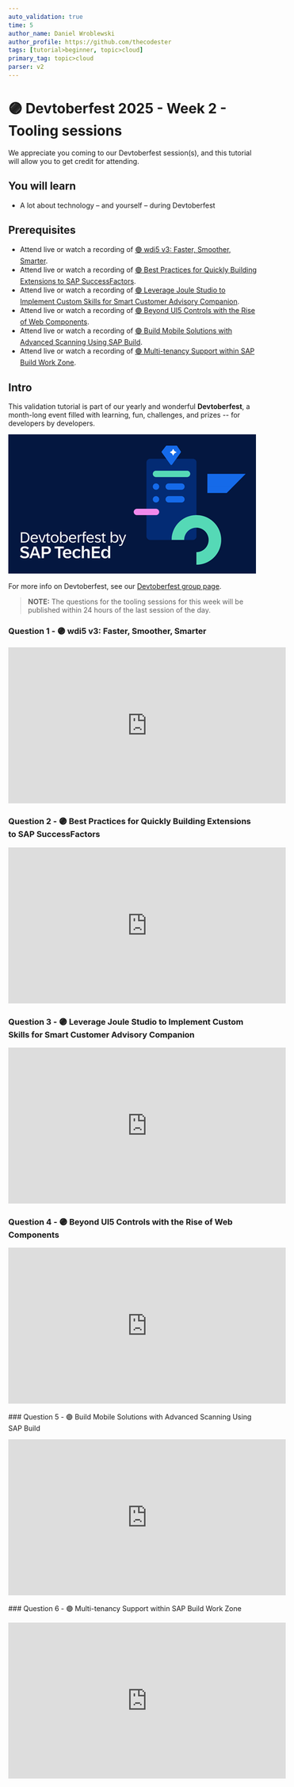 ```yaml
---
auto_validation: true
time: 5
author_name: Daniel Wroblewski
author_profile: https://github.com/thecodester
tags: [tutorial>beginner, topic>cloud]
primary_tag: topic>cloud
parser: v2
---
```


# 🟣 Devtoberfest 2025 - Week 2 - Tooling sessions

<!-- description --> We appreciate you coming to our Devtoberfest session(s), and this tutorial will allow you to get credit for attending.

## You will learn

-   A lot about technology – and yourself – during Devtoberfest

## Prerequisites

-   Attend live or watch a recording of [🟣 wdi5 v3: Faster, Smoother, Smarter](https://www.youtube.com/watch?v=YFUL0vGvX1Q).
-   Attend live or watch a recording of [🟣 Best Practices for Quickly Building Extensions to SAP SuccessFactors](https://www.youtube.com/watch?v=7NgGVBDojDc).
-   Attend live or watch a recording of [🟣 Leverage Joule Studio to Implement Custom Skills for Smart Customer Advisory Companion](https://www.youtube.com/watch?v=dC5pTEHMt9E).
-   Attend live or watch a recording of [🟣 Beyond UI5 Controls with the Rise of Web Components](https://www.youtube.com/watch?v=jVslHo5I5qg).
-   Attend live or watch a recording of [🟣 Build Mobile Solutions with Advanced Scanning Using SAP Build](https://www.youtube.com/watch?v=Qy3VDqQedjM).
-   Attend live or watch a recording of [🟣 Multi-tenancy Support within SAP Build Work Zone](https://www.youtube.com/watch?v=cU90JRM9bRo).

## Intro

This validation tutorial is part of our yearly and wonderful **Devtoberfest**, a month-long event filled with learning, fun, challenges, and prizes -- for developers by developers.

![Devtoberfest](devtoberfestBanner2.png)

For more info on Devtoberfest, see our [Devtoberfest group page](https://community.sap.com/t5/devtoberfest/gh-p/Devtoberfest).

> **NOTE:** The questions for the tooling sessions for this week will be published within 24 hours of the last session of the day.

### Question 1 - 🟣 wdi5 v3: Faster, Smoother, Smarter

<iframe width="560" height="315" src="https://www.youtube.com/embed/YFUL0vGvX1Q" frameborder="0" allowfullscreen></iframe>

### Question 2 - 🟣 Best Practices for Quickly Building Extensions to SAP SuccessFactors

<iframe width="560" height="315" src="https://www.youtube.com/embed/7NgGVBDojDc" frameborder="0" allowfullscreen></iframe>

### Question 3 - 🟣 Leverage Joule Studio to Implement Custom Skills for Smart Customer Advisory Companion

<iframe width="560" height="315" src="https://www.youtube.com/embed/dC5pTEHMt9E" frameborder="0" allowfullscreen></iframe>

### Question 4 - 🟣 Beyond UI5 Controls with the Rise of Web Components

<iframe width="560" height="315" src="https://www.youtube.com/embed/jVslHo5I5qg" frameborder="0" allowfullscreen></iframe>

### Question 5 - 🟣 Build Mobile Solutions with Advanced Scanning Using SAP Build

<iframe width="560" height="315" src="https://www.youtube.com/embed/Qy3VDqQedjM" frameborder="0" allowfullscreen></iframe>

### Question 6 - 🟣 Multi-tenancy Support within SAP Build Work Zone

<iframe width="560" height="315" src="https://www.youtube.com/embed/cU90JRM9bRo" frameborder="0" allowfullscreen></iframe>
